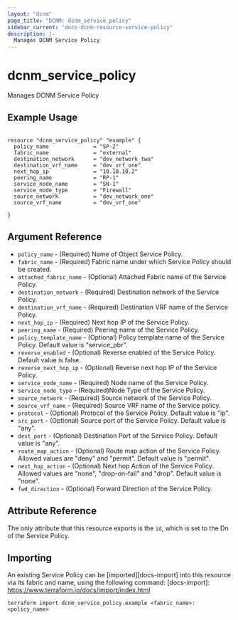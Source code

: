 ```yaml
---
layout: "dcnm"
page_title: "DCNM: dcnm_service_policy"
sidebar_current: "docs-dcnm-resource-service-policy"
description: |-
  Manages DCNM Service Policy
---
```


# dcnm_service_policy #
Manages DCNM Service Policy

## Example Usage ##

```hcl

resource "dcnm_service_policy" "example" {
  policy_name              = "SP-2"  
  fabric_name              = "external"
  destination_network      = "dev_network_two"
  destination_vrf_name     = "dev_vrf_one"
  next_hop_ip              = "10.10.10.2"
  peering_name             = "RP-1"
  service_node_name        = "SN-1"
  service_node_type        = "Firewall"
  source_network           = "dev_network_one"
  source_vrf_name          = "dev_vrf_one"
  
}

```


## Argument Reference ##

* `policy_name` - (Required) Name of Object Service Policy.
* `fabric_name` - (Required) Fabric name under which Service Policy should be created.
* `attached_fabric_name` - (Optional) Attached Fabric name of the Service Policy. 
* `destination_network` - (Required) Destination network of the Service Policy.
* `destination_vrf_name` - (Required) Destination VRF name of the Service Policy.
* `next_hop_ip` - (Required) Next hop IP of the Service Policy.
* `peering_name` - (Required) Peering name of the Service Policy. 
* `policy_template_name` - (Optional) Policy template name of the Service Policy. Default value is "service_pbr".
* `reverse_enabled` - (Optional) Reverse enabled of the Service Policy. Default value is false.
* `reverse_next_hop_ip` - (Optional) Reverse next hop IP of the Service Policy.
* `service_node_name` - (Required) Node name of the Service Policy.
* `service_node_type` - (Required)Node Type of the Service Policy.
* `source_network` - (Required) Source network of the Service Policy. 
* `source_vrf_name` - (Required) Source VRF name of the Service policy.
* `protocol` - (Optional) Protocol of the Service Policy. Default value is "ip".
* `src_port` - (Optional) Source port of the Service Policy. Default value is "any".
* `dest_port` - (Optional) Destination Port of the Service Policy. Default value is "any".
* `route_map_action` - (Optional) Route map action of the Service Policy. Allowed values are "deny" and "permit". Default value is "permit".
* `next_hop_action` - (Optional) Next hop Action of the Service Policy. Allowed values are "none", "drop-on-fail" and "drop". Default value is "none".
* `fwd_direction` - (Optional) Forward Direction of the Service Policy.


## Attribute Reference

The only attribute that this resource exports is the `id`, which is set to the
Dn of the Service Policy.

## Importing ##

An existing Service Policy can be [imported][docs-import] into this resource via its fabric and name, using the following command:
[docs-import]: https://www.terraform.io/docs/import/index.html


```
terraform import dcnm_service_policy.example <fabric_name>:<policy_name>
```